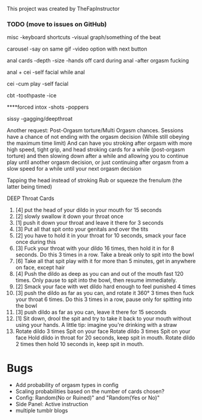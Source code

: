 
This project was created by TheFapInstructor

### TODO (move to issues on GitHub)

misc
-keyboard shortcuts
-visual graph/something of the beat

carousel
-say on same gif
-video option with next button

anal cards
-depth
-size
-hands off card during anal
-after orgasm fucking

anal + cei
-self facial while anal

cei
-cum play
-self facial

cbt
-toothpaste
-ice

****forced intox
-shots
-poppers

sissy
-gagging/deepthroat

Another request: Post-Orgasm torture/Multi Orgasm chances. Sessions have a chance of not ending with the orgasm decision (While still obeying the maximum time limit) And can have you stroking after orgasm with more high speed, tight grip, and head stroking cards for a while (post-orgasm torture) and then slowing down after a while and allowing you to continue play until another orgasm decision, or just continuing after orgasm from a slow speed for a while until your next orgasm decision


Tapping the head instead of stroking
Rub or squeeze the frenulum (the latter being timed)


DEEP Throat Cards
1. [4] put the head of your dildo in your mouth for 15 seconds
2. [2] slowly swallow it down your throat once
3. [1] push it down your throat and leave it there for 3 seconds
4. [3] Put all that spit onto your genitals and over the tits
5. [2] you have to hold it in your throat for 10 seconds, smack your face once during this
6. [3] Fuck your throat with your dildo 16 times, then hold it in for 8 seconds. Do this 3 times in a row. Take a break only to spit into the bowl
7. [6] Take all that spit play with it for more than 5 minutes, get in anywhere on face, except hair
8. [4] Push the dildo as deep as you can and out of the mouth fast 120 times. Only pause to spit into the bowl, then resume immediately.
9. [2] Smack your face with wet dildo hard enough to feel punished 4 times
10. [3] push the dildo as far as you can, and rotate it 360° 3 times then fuck your throat 6 times. Do this 3 times in a row, pause only for spitting into the bowl
11. [3] push dildo as far as you can, leave it there for 15 seconds
12. [1] Sit down, drool the spit and try to take it back to your mouth without using your hands. A little tip: imagine you're drinking with a straw
13. Rotate dildo 3 times
Spit on your face
Rotate dildo 3 times
Spit on your face
Hold dildo in throat for 20 seconds, keep spit in mouth.
Rotate dildo 2 times then hold 10 seconds in, keep spit in mouth.



Bugs
================================================================
- Add probability of orgasm types in config
- Scaling probabilities based on the number of cards chosen?
- Config: Random(No or Ruined)" and "Random(Yes or No)"
- Side Panel: Active instruction
- multiple tumblr blogs

